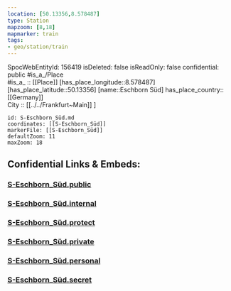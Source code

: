 ```yaml
---
location: [50.13356,8.578487] 
type: Station 
mapzoom: [8,18] 
mapmarker: train 
tags:
- geo/station/train
---
```

SpocWebEntityId: 156419
isDeleted: false
isReadOnly: false
confidential: public
#is_a_/Place  
#is_a_ :: [[Place]] 
[has_place_longitude::8.578487] 
[has_place_latitude::50.13356] 
[name::Eschborn Süd] 
has_place_country:: [[Germany]]  
City :: [[../../Frankfurt~Main]] ] 


```leaflet
id: S-Eschborn_Süd.md
coordinates: [[S-Eschborn_Süd]] 
markerFile: [[S-Eschborn_Süd]] 
defaultZoom: 11 
maxZoom: 18
```


## Confidential Links & Embeds: 

### [S-Eschborn_Süd.public](/_public/\Earth\Continent\Europe\Europe~Central\Germany\Germany~West\Hessen\counties~Hessen\Frankfurt~Main\Stations-FFM~SS-Eschborn_Süd.public.md) 

### [S-Eschborn_Süd.internal](/_internal/\Earth\Continent\Europe\Europe~Central\Germany\Germany~West\Hessen\counties~Hessen\Frankfurt~Main\Stations-FFM~SS-Eschborn_Süd.internal.md) 

### [S-Eschborn_Süd.protect](/_protect/\Earth\Continent\Europe\Europe~Central\Germany\Germany~West\Hessen\counties~Hessen\Frankfurt~Main\Stations-FFM~SS-Eschborn_Süd.protect.md) 

### [S-Eschborn_Süd.private](/_private/\Earth\Continent\Europe\Europe~Central\Germany\Germany~West\Hessen\counties~Hessen\Frankfurt~Main\Stations-FFM~SS-Eschborn_Süd.private.md) 

### [S-Eschborn_Süd.personal](/_personal/\Earth\Continent\Europe\Europe~Central\Germany\Germany~West\Hessen\counties~Hessen\Frankfurt~Main\Stations-FFM~SS-Eschborn_Süd.personal.md) 

### [S-Eschborn_Süd.secret](/_secret/\Earth\Continent\Europe\Europe~Central\Germany\Germany~West\Hessen\counties~Hessen\Frankfurt~Main\Stations-FFM~SS-Eschborn_Süd.secret.md)

